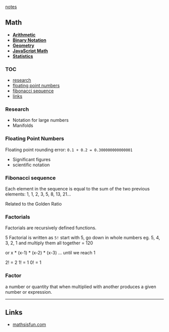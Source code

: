 [notes](../notes.md)

## Math

- **[Arithmetic](arithmetic.md)**
- **[Binary Notation](binary.md)**
- **[Geometry](geometry.md)**
- **[JavaScript Math](../javascript/math.md)**
- **[Statistics](statistics.md)**

### TOC
- [research](#research)
- [floating point numbers](#floating-point0numbers)
- [fibonacci sequence](#fibonacci-sequence)
- [links](#links)

### Research
- Notation for large numbers
- Manifolds

### Floating Point Numbers

Floating point rounding error: `0.1 + 0.2 = 0.300000000000001`

- Significant figures
- scientific notation

### Fibonacci sequence

Each element in the sequence is equal to the sum of the two previous elements: 1, 1, 2, 3, 5, 8, 13, 21...

Related to the Golden Ratio


### Factorials
Factorials are recursively defined functions.

5 Factorial is written as `5!`
start with 5, go down in whole numbers eg. 5, 4, 3, 2, 1 and multiply them all together  = 120

or x * (x-1) * (x-2) * (x-3) ... until we reach 1

2! = 2
1! = 1
0! = 1


### Factor
a number or quantity that when multiplied with another produces a given number or expression.

---

## Links
- [mathsisfun.com](www.mathsisfun.com)
